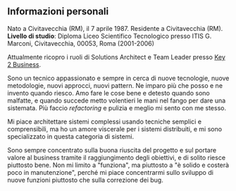 ## Informazioni personali

Nato a Civitavecchia (RM), il 7 aprile 1987. Residente a Civitavecchia (RM).  
**Livello di studio**: Diploma Liceo Scientifico Tecnologico presso ITIS G. Marconi, Civitavecchia, 00053, Roma (2001-2006)

Attualmente ricopro i ruoli di Solutions Architect e Team Leader presso [Key 2 Business](https://www.key2.it/).

Sono un tecnico appassionato e sempre in cerca di nuove tecnologie, nuove metodologie, nuovi approcci, nuovi pattern. Ne imparo più che posso e ne invento quando riesco. Amo fare le cose bene e detesto quando sono malfatte, e quando succede metto volentieri le mani nel fango per dare una sistemata. Più faccio *refactoring* e pulizia e meglio mi sento con me stesso.

Mi piace architettare sistemi complessi usando tecniche semplici e comprensibili, ma ho un amore viscerale per i sistemi distribuiti, e mi sono specializzato in questa categoria di sistemi.

Sono sempre concentrato sulla buona riuscita del progetto e sul portare valore al business tramite il raggiungimento degli obiettivi, e di solito riesce piuttosto bene. Non mi limito a "funziona", ma piuttosto a "è solido e costerà poco in manutenzione", perché mi piace concentrarmi sullo sviluppo di nuove funzioni piuttosto che sulla correzione dei bug.
